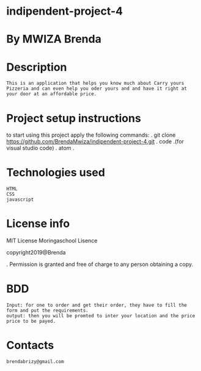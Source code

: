 # indipendent-project-4

# By MWIZA Brenda

# Description
    This is an application that helps you know much about Carry yours Pizzeria and can even help you oder yours and and have it right at your door at an affordable price.

# Project setup instructions
  to start using this project apply the following commands:
  . git clone https://github.com/BrendaMwiza/indipendent-project-4.git
  . code .(for visual studio code)
  . atom .

# Technologies used 
    HTML
    CSS
    javascript

# License info 
  MIT License
  Moringaschool Lisence

  copyright2019@Brenda

  . Permission is granted and free of charge to any person obtaining a copy. 

# BDD
    Input: for one to order and get their order, they have to fill the form and put the requirements.
    output: then you will be promted to inter your location and the price price to be payed.
    
# Contacts
    brendabrizy@gmail.com    

